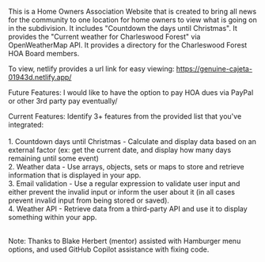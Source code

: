 This is a Home Owners Association Website that is created to bring all news for the community to one location for home owners to view what is going on in the subdivision. 
It includes "Countdown the days until Christmas".
It provides the "Current weather for Charleswood Forest" via OpenWeatherMap API. 
It provides a directory for the Charleswood Forest HOA Board members. 

To view, netlify provides a url link for easy viewing: https://genuine-cajeta-01943d.netlify.app/

Future Features: 
I would like to have the option to pay HOA dues via PayPal or other 3rd party pay eventually/

Current Features: 
Identify 3+ features from the provided list that you've integrated:<br><br>
    1.  Countdown days until Christmas - Calculate and display data based on an external factor (ex: get the current date, and display how many days remaining until some event) <br>
    2.  Weather data - Use arrays, objects, sets or maps to store and retrieve information that is displayed in your app.<br>
    3.  Email validation - Use a regular expression to validate user input and either prevent the invalid input or inform the user about it (in all cases prevent invalid input from being stored or saved).<br>
    4.  Weather API - Retrieve data from a third-party API and use it to display something within your app.<br><br>

Note:  Thanks to Blake Herbert (mentor) assisted with Hamburger menu options,  and used GitHub Copilot assistance with fixing code. 
